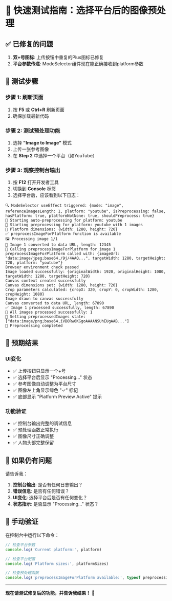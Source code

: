 # 🚀 快速测试指南：选择平台后的图像预处理

## ✅ **已修复的问题**

1. **双+号图标**: 上传按钮中重复的Plus图标已修复
2. **平台参数传递**: ModeSelector组件现在能正确接收到platform参数

## 🧪 **测试步骤**

### **步骤 1: 刷新页面**
1. 按 **F5** 或 **Ctrl+R** 刷新页面
2. 确保加载最新代码

### **步骤 2: 测试预处理功能**
1. 选择 **"Image to Image"** 模式
2. 上传一张参考图像
3. 在 **Step 2** 中选择一个平台（如YouTube）

### **步骤 3: 观察控制台输出**
1. 按 **F12** 打开开发者工具
2. 切换到 **Console** 标签
3. 选择平台后，应该看到以下日志：

```
🔍 ModeSelector useEffect triggered: {mode: "image", referenceImagesLength: 1, platform: "youtube", isPreprocessing: false, hasPlatform: true, platformNotNone: true, shouldPreprocess: true}
🚀 Starting auto-preprocessing for platform: youtube
🚀 Starting preprocessing for platform: youtube with 1 images
📐 Platform dimensions: {width: 1280, height: 720}
✅ preprocessImageForPlatform function is available
🖼️ Processing image 1/1
📄 Image 1 converted to data URL, length: 12345
🔧 Calling preprocessImageForPlatform for image 1
preprocessImageForPlatform called with: {imageUrl: "data:image/jpeg;base64,/9j/4AAQ...", targetWidth: 1280, targetHeight: 720, platform: "youtube"}
Browser environment check passed
Image loaded successfully: {originalWidth: 1920, originalHeight: 1080, targetWidth: 1280, targetHeight: 720}
Canvas context created successfully
Canvas dimensions set: {width: 1280, height: 720}
Crop parameters calculated: {cropX: 320, cropY: 0, cropWidth: 1280, cropHeight: 1080}
Image drawn to canvas successfully
Canvas converted to data URL, length: 67890
✅ Image 1 processed successfully, length: 67890
🎉 All images processed successfully: 1
💾 Setting preprocessedImages state: ["data:image/png;base64,iVBORw0KGgoAAAANSUhEUgAAB..."]
🏁 Preprocessing completed
```

## 🎯 **预期结果**

### **UI变化**
- ✅ 上传按钮只显示一个+号
- ✅ 选择平台后显示 "Processing..." 状态
- ✅ 参考图像自动调整为平台尺寸
- ✅ 图像左上角显示绿色 "✓" 标记
- ✅ 底部显示 "Platform Preview Active" 提示

### **功能验证**
- ✅ 控制台输出完整的调试信息
- ✅ 预处理函数正常执行
- ✅ 图像尺寸正确调整
- ✅ 人物头部完整保留

## 🚨 **如果仍有问题**

请告诉我：

1. **控制台输出**: 是否有任何日志输出？
2. **错误信息**: 是否有任何错误？
3. **UI变化**: 选择平台后是否有任何变化？
4. **状态指示**: 是否显示 "Processing..." 状态？

## 🔧 **手动验证**

在控制台中运行以下命令：

```javascript
// 检查平台参数
console.log('Current platform:', platform)

// 检查平台配置
console.log('Platform sizes:', platformSizes)

// 检查预处理函数
console.log('preprocessImageForPlatform available:', typeof preprocessImageForPlatform === 'function')
```

---

**现在请测试修复后的功能，并告诉我结果！** 🎉
